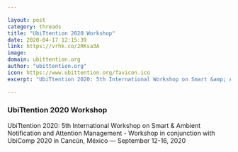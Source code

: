 ```yaml
---

layout: post
category: threads
title: "UbiTtention 2020 Workshop"
date: 2020-04-17 12:15:39
link: https://vrhk.co/2RKsa3A
image: 
domain: ubittention.org
author: "ubittention.org"
icon: https://www.ubittention.org/favicon.ico
excerpt: "UbiTtention 2020: 5th International Workshop on Smart &amp; Ambient Notification and Attention Management - Workshop in conjunction with UbiComp 2020 in Cancún, México — September 12-16, 2020"

---
```


### UbiTtention 2020 Workshop

UbiTtention 2020: 5th International Workshop on Smart &amp; Ambient Notification and Attention Management - Workshop in conjunction with UbiComp 2020 in Cancún, México — September 12-16, 2020